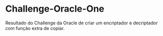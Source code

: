 # Challenge-Oracle-One
Resultado do Challenge da Oracle de criar um encriptador e decriptador com função extra de copiar.
